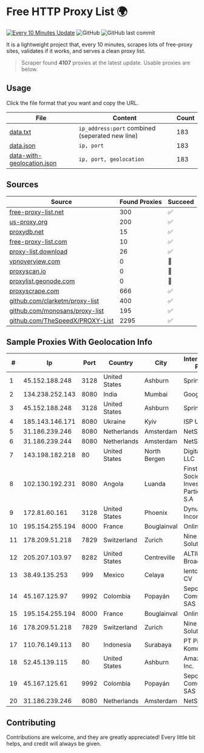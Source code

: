 
# Free HTTP Proxy List 🌍

[![Every 10 Minutes Update](https://github.com/mertguvencli/http-proxy-list/actions/workflows/main.yml/badge.svg?branch=main)](https://github.com/mertguvencli/http-proxy-list/actions/workflows/main.yml)
![GitHub](https://img.shields.io/github/license/mertguvencli/http-proxy-list)
![GitHub last commit](https://img.shields.io/github/last-commit/mertguvencli/http-proxy-list)

It is a lightweight project that, every 10 minutes, scrapes lots of free-proxy sites, validates if it works, and serves a clean proxy list.


> Scraper found **4107** proxies at the latest update. Usable proxies are below.

## Usage

Click the file format that you want and copy the URL.


|File|Content|Count|
|----|-------|-----|
|[data.txt](https://raw.githubusercontent.com/mertguvencli/http-proxy-list/main/proxy-list/data.txt)|`ip_address:port` combined (seperated new line)|183|
|[data.json](https://raw.githubusercontent.com/mertguvencli/http-proxy-list/main/proxy-list/data.json)|`ip, port`|183|
|[data-with-geolocation.json](https://raw.githubusercontent.com/mertguvencli/http-proxy-list/main/proxy-list/data-with-geolocation.json)|`ip, port, geolocation`|183|

## Sources

|Source|Found Proxies|Succeed|
|------|-------------|-------|
|[free-proxy-list.net](https://free-proxy-list.net)|300|✅|
|[us-proxy.org](https://www.us-proxy.org)|200|✅|
|[proxydb.net](http://proxydb.net)|15|✅|
|[free-proxy-list.com](https://free-proxy-list.com/?page=&port=&type%5B%5D=http&type%5B%5D=https&up_time=0&search=Search)|10|✅|
|[proxy-list.download](https://www.proxy-list.download/HTTP)|26|✅|
|[vpnoverview.com](https://vpnoverview.com/privacy/anonymous-browsing/free-proxy-servers)|0|🚫|
|[proxyscan.io](https://www.proxyscan.io)|0|🚫|
|[proxylist.geonode.com](https://proxylist.geonode.com/api/proxy-list?limit=300&page=1&sort_by=lastChecked&sort_type=desc&protocols=http,https)|0|🚫|
|[proxyscrape.com](https://api.proxyscrape.com/v2/?request=displayproxies&protocol=http&timeout=10000&country=all&ssl=all&anonymity=all)|666|✅|
|[github.com/clarketm/proxy-list](https://raw.githubusercontent.com/clarketm/proxy-list/master/proxy-list-raw.txt)|400|✅|
|[github.com/monosans/proxy-list](https://raw.githubusercontent.com/monosans/proxy-list/main/proxies/http.txt)|195|✅|
|[github.com/TheSpeedX/PROXY-List](https://raw.githubusercontent.com/TheSpeedX/PROXY-List/master/http.txt)|2295|✅|


## Sample Proxies With Geolocation Info

|#|Ip|Port|Country|City|Internet Service Provider|
|-|--|----|-------|----|-------------------------|
|1|45.152.188.248|3128|United States|Ashburn|Sprint|
|2|134.238.252.143|8080|India|Mumbai|Google LLC|
|3|45.152.188.248|3128|United States|Ashburn|Sprint|
|4|185.143.146.171|8080|Ukraine|Kyiv|ISP UTELS|
|5|31.186.239.246|8080|Netherlands|Amsterdam|NetSkope Inc|
|6|31.186.239.244|8080|Netherlands|Amsterdam|NetSkope Inc|
|7|143.198.182.218|80|United States|North Bergen|DigitalOcean, LLC|
|8|102.130.192.231|8080|Angola|Luanda|Finstar - Sociedade de Investimento e Participacoes S.A|
|9|172.81.60.161|3128|United States|Phoenix|Dynu Systems Incorporated|
|10|195.154.255.194|8000|France|Bouglainval|Online S.A.S.|
|11|178.209.51.218|7829|Switzerland|Zurich|Nine Internet Solutions AG|
|12|205.207.103.97|8282|United States|Centreville|ALTIUS Broadband, LLC|
|13|38.49.135.253|999|Mexico|Celaya|Ientc S De RL De CV|
|14|45.167.125.97|9992|Colombia|Popayán|Sepcom Comunicaciones SAS|
|15|195.154.255.194|8000|France|Bouglainval|Online S.A.S.|
|16|178.209.51.218|7829|Switzerland|Zurich|Nine Internet Solutions AG|
|17|110.76.149.113|80|Indonesia|Surabaya|PT Pika Media Komunika|
|18|52.45.139.115|80|United States|Ashburn|Amazon.com, Inc.|
|19|45.167.125.61|9992|Colombia|Popayán|Sepcom Comunicaciones SAS|
|20|31.186.239.246|8080|Netherlands|Amsterdam|NetSkope Inc|



## Contributing

Contributions are welcome, and they are greatly appreciated! Every
little bit helps, and credit will always be given.

